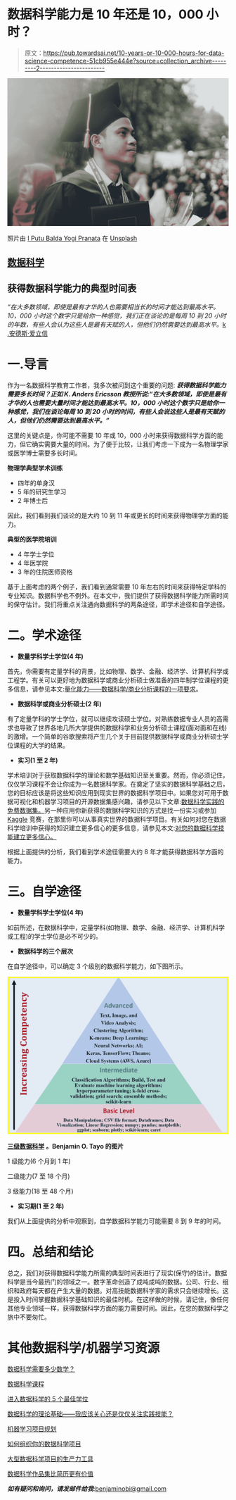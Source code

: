 # 数据科学能力是 10 年还是 10，000 小时？

> 原文：<https://pub.towardsai.net/10-years-or-10-000-hours-for-data-science-competence-51cb955e444e?source=collection_archive---------2----------------------->

![](img/3232cf30fcf131de8f4f08721d2dbbaa.png)

照片由 [I Putu Balda Yogi Pranata](https://unsplash.com/@baldaincii?utm_source=medium&utm_medium=referral) 在 [Unsplash](https://unsplash.com?utm_source=medium&utm_medium=referral)

## [数据科学](https://towardsai.net/p/category/data-science)

## 获得数据科学能力的典型时间表

*“在大多数领域，即使是最有才华的人也需要相当长的时间才能达到最高水平。10，000 小时这个数字只是给你一种感觉，我们正在谈论的是每周 10 到 20 小时的年数，有些人会认为这些人是最有天赋的人，但他们仍然需要达到最高水平。*[k .安德斯·爱立信](https://en.wikipedia.org/wiki/K._Anders_Ericsson)

# 一.导言

作为一名数据科学教育工作者，我多次被问到这个重要的问题: ***获得数据科学能力需要多长时间？正如 K. Anders Ericsson 教授所说:“在大多数领域，即使是最有才华的人也需要大量时间才能达到最高水平。10，000 小时这个数字只是给你一种感觉，我们在谈论每周 10 到 20 小时的时间，有些人会说这些人是最有天赋的人，但他们仍然需要达到最高水平。”***

这里的关键点是，你可能不需要 10 年或 10，000 小时来获得数据科学方面的能力，但它确实需要大量的时间。为了便于比较，让我们考虑一下成为一名物理学家或医学博士需要多长时间。

**物理学典型学术训练**

*   四年的单身汉
*   5 年的研究生学习
*   2 年博士后

因此，我们看到我们谈论的是大约 10 到 11 年或更长的时间来获得物理学方面的能力。

**典型的医学院培训**

*   4 年学士学位
*   4 年医学院
*   3 年的住院医师资格

基于上面考虑的两个例子，我们看到通常需要 10 年左右的时间来获得特定学科的专业知识。数据科学也不例外。在本文中，我们提供了获得数据科学能力所需时间的保守估计。我们将重点关注通向数据科学的两条途径，即学术途径和自学途径。

# 二。学术途径

*   **数量学科学士学位(4 年)**

首先，你需要有定量学科的背景，比如物理、数学、金融、经济学、计算机科学或工程学。有关可以更好地为数据科学或商业分析硕士做准备的四年制学位课程的更多信息，请参见本文:[量化能力——数据科学/商业分析课程的一项要求](https://medium.com/towards-artificial-intelligence/quantitative-ability-a-requirement-for-data-science-business-analytics-programs-bc17926581a3)。

*   **数据科学或商业分析硕士(2 年)**

有了定量学科的学士学位，就可以继续攻读硕士学位。对熟练数据专业人员的高需求也导致了世界各地几所大学提供的数据科学和业务分析硕士课程(面对面和在线)的激增。一个简单的谷歌搜索将产生几个关于目前提供数据科学或商业分析硕士学位课程的大学的结果。

*   **实习(1 至 2 年)**

学术培训对于获取数据科学的理论和数学基础知识至关重要。然而，你必须记住，仅仅学习课程不会让你成为一名数据科学家。在奠定了坚实的数据科学基础之后，您的目标应该是将这些知识应用到现实世界的数据科学项目中。如果您对可用于数据可视化和机器学习项目的开源数据集感兴趣，请参见以下文章:[数据科学实践的免费数据集。](https://levelup.gitconnected.com/free-datasets-for-data-science-practice-373e50fb2bb0)另一种应用你新获得的数据科学知识的方式是找一份实习或参加 [Kaggle](https://www.kaggle.com/) 竞赛，在那里你可以从事真实世界的数据科学项目。有关如何对您在数据科学培训中获得的知识建立更多信心的更多信息，请参见本文:[对您的数据科学技能建立更多信心。](https://medium.com/towards-artificial-intelligence/gain-more-confidence-in-your-data-science-skills-7e37cceb3448)

根据上面提供的分析，我们看到学术途径需要大约 8 年才能获得数据科学方面的能力。

# 三。自学途径

*   **数量学科学士学位(4 年)**

如前所述，在数据科学中，定量学科(如物理、数学、金融、经济学、计算机科学或工程)的学士学位是必不可少的。

*   **数据科学的三个层次**

在自学途径中，可以确定 3 个级别的数据科学能力，如下图所示。

![](img/d560614869323513dd88f3cf29c50b4d.png)

[**三级数据科学**](https://medium.com/towards-artificial-intelligence/3-levels-of-data-science-5a5dbb99cfbb) **。Benjamin O. Tayo 的图片**

1 级能力(6 个月到 1 年)

二级能力(7 至 18 个月)

3 级能力(18 至 48 个月)

*   **实习期(1 至 2 年)**

我们从上面提供的分析中观察到，自学数据科学能力可能需要 8 到 9 年的时间。

# 四。总结和结论

总之，我们对获得数据科学能力所需的典型时间表进行了现实(保守)的估计。数据科学是当今最热门的领域之一。数字革命创造了成吨成吨的数据。公司、行业、组织和政府每天都在产生大量的数据。对高技能数据科学家的需求只会继续增长。这是投入时间掌握数据科学基础知识的最佳时机。在这样做的时候，请记住，像任何其他专业领域一样，获得数据科学方面的能力需要时间。因此，在您的数据科学之旅中不要匆忙。

# 其他数据科学/机器学习资源

[数据科学需要多少数学？](https://medium.com/towards-artificial-intelligence/how-much-math-do-i-need-in-data-science-d05d83f8cb19)

[数据科学课程](https://medium.com/towards-artificial-intelligence/data-science-curriculum-bf3bb6805576)

[进入数据科学的 5 个最佳学位](https://towardsdatascience.com/5-best-degrees-for-getting-into-data-science-c3eb067883b1)

[数据科学的理论基础——我应该关心还是仅仅关注实践技能？](https://towardsdatascience.com/theoretical-foundations-of-data-science-should-i-care-or-simply-focus-on-hands-on-skills-c53fb0caba66)

[机器学习项目规划](https://towardsdatascience.com/machine-learning-project-planning-71bdb3a44349)

[如何组织你的数据科学项目](https://towardsdatascience.com/how-to-organize-your-data-science-project-dd6599cf000a)

[大型数据科学项目的生产力工具](https://medium.com/towards-artificial-intelligence/productivity-tools-for-large-scale-data-science-projects-64810dfbb971)

[数据科学作品集比简历更有价值](https://towardsdatascience.com/a-data-science-portfolio-is-more-valuable-than-a-resume-2d031d6ce518)

***如有疑问和询问，请发邮件给我***:benjaminobi@gmail.com